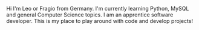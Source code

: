 Hi I'm Leo or Fragio from Germany. I'm currently learning Python, MySQL and general Computer Science topics. I am an apprentice software developer.
This is my place to play around with code and develop projects!
